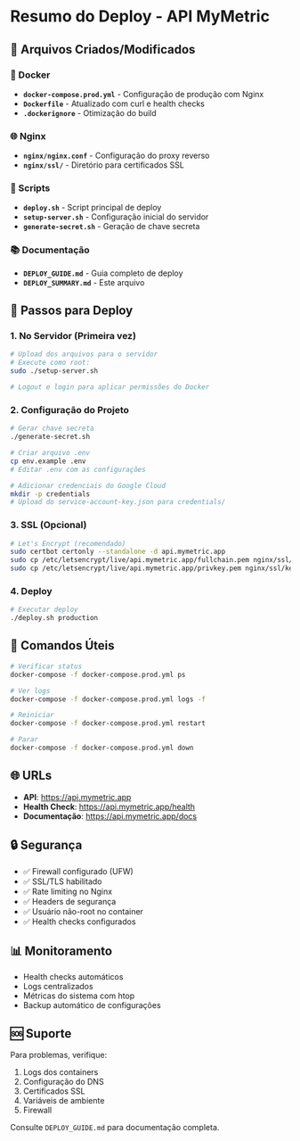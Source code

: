 # Resumo do Deploy - API MyMetric

## 📁 Arquivos Criados/Modificados

### 🐳 Docker
- **`docker-compose.prod.yml`** - Configuração de produção com Nginx
- **`Dockerfile`** - Atualizado com curl e health checks
- **`.dockerignore`** - Otimização do build

### 🌐 Nginx
- **`nginx/nginx.conf`** - Configuração do proxy reverso
- **`nginx/ssl/`** - Diretório para certificados SSL

### 📜 Scripts
- **`deploy.sh`** - Script principal de deploy
- **`setup-server.sh`** - Configuração inicial do servidor
- **`generate-secret.sh`** - Geração de chave secreta

### 📚 Documentação
- **`DEPLOY_GUIDE.md`** - Guia completo de deploy
- **`DEPLOY_SUMMARY.md`** - Este arquivo

## 🚀 Passos para Deploy

### 1. No Servidor (Primeira vez)
```bash
# Upload dos arquivos para o servidor
# Execute como root:
sudo ./setup-server.sh

# Logout e login para aplicar permissões do Docker
```

### 2. Configuração do Projeto
```bash
# Gerar chave secreta
./generate-secret.sh

# Criar arquivo .env
cp env.example .env
# Editar .env com as configurações

# Adicionar credenciais do Google Cloud
mkdir -p credentials
# Upload do service-account-key.json para credentials/
```

### 3. SSL (Opcional)
```bash
# Let's Encrypt (recomendado)
sudo certbot certonly --standalone -d api.mymetric.app
sudo cp /etc/letsencrypt/live/api.mymetric.app/fullchain.pem nginx/ssl/cert.pem
sudo cp /etc/letsencrypt/live/api.mymetric.app/privkey.pem nginx/ssl/key.pem
```

### 4. Deploy
```bash
# Executar deploy
./deploy.sh production
```

## 🔧 Comandos Úteis

```bash
# Verificar status
docker-compose -f docker-compose.prod.yml ps

# Ver logs
docker-compose -f docker-compose.prod.yml logs -f

# Reiniciar
docker-compose -f docker-compose.prod.yml restart

# Parar
docker-compose -f docker-compose.prod.yml down
```

## 🌐 URLs

- **API**: https://api.mymetric.app
- **Health Check**: https://api.mymetric.app/health
- **Documentação**: https://api.mymetric.app/docs

## 🔒 Segurança

- ✅ Firewall configurado (UFW)
- ✅ SSL/TLS habilitado
- ✅ Rate limiting no Nginx
- ✅ Headers de segurança
- ✅ Usuário não-root no container
- ✅ Health checks configurados

## 📊 Monitoramento

- Health checks automáticos
- Logs centralizados
- Métricas do sistema com htop
- Backup automático de configurações

## 🆘 Suporte

Para problemas, verifique:
1. Logs dos containers
2. Configuração do DNS
3. Certificados SSL
4. Variáveis de ambiente
5. Firewall

Consulte `DEPLOY_GUIDE.md` para documentação completa. 